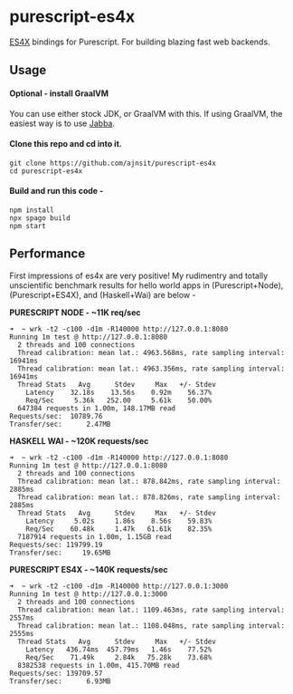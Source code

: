 # purescript-es4x
[ES4X](https://github.com/reactiverse/es4x) bindings for Purescript. For building blazing fast web backends.

## Usage

#### Optional - install GraalVM

You can use either stock JDK, or GraalVM with this. If using GraalVM, the easiest way is to use [Jabba](https://github.com/shyiko/jabba).

#### Clone this repo and cd into it.

```
git clone https://github.com/ajnsit/purescript-es4x
cd purescript-es4x
```

#### Build and run this code -

```
npm install
npx spago build
npm start
```

## Performance

First impressions of es4x are very positive! My rudimentry and totally unscientific benchmark results for hello world apps in (Purescript+Node), (Purescript+ES4X), and (Haskell+Wai) are below -

**PURESCRIPT NODE - ~11K req/sec**

```
➜  ~ wrk -t2 -c100 -d1m -R140000 http://127.0.0.1:8080
Running 1m test @ http://127.0.0.1:8080
  2 threads and 100 connections
  Thread calibration: mean lat.: 4963.568ms, rate sampling interval: 16941ms
  Thread calibration: mean lat.: 4963.356ms, rate sampling interval: 16941ms
  Thread Stats   Avg      Stdev     Max   +/- Stdev
    Latency    32.18s    13.56s    0.92m    56.37%
    Req/Sec     5.36k   252.00     5.61k    50.00%
  647384 requests in 1.00m, 148.17MB read
Requests/sec:  10789.76
Transfer/sec:      2.47MB
```

**HASKELL WAI - ~120K requests/sec**

```
➜  ~ wrk -t2 -c100 -d1m -R140000 http://127.0.0.1:8080
Running 1m test @ http://127.0.0.1:8080
  2 threads and 100 connections
  Thread calibration: mean lat.: 878.842ms, rate sampling interval: 2885ms
  Thread calibration: mean lat.: 878.826ms, rate sampling interval: 2885ms
  Thread Stats   Avg      Stdev     Max   +/- Stdev
    Latency     5.02s     1.86s    8.56s    59.83%
    Req/Sec    60.48k     1.47k   61.61k    82.35%
  7187914 requests in 1.00m, 1.15GB read
Requests/sec: 119799.19
Transfer/sec:     19.65MB
```

**PURESCRIPT ES4X - ~140K requests/sec**

```
➜  ~ wrk -t2 -c100 -d1m -R140000 http://127.0.0.1:3000
Running 1m test @ http://127.0.0.1:3000
  2 threads and 100 connections
  Thread calibration: mean lat.: 1109.463ms, rate sampling interval: 2557ms
  Thread calibration: mean lat.: 1108.048ms, rate sampling interval: 2555ms
  Thread Stats   Avg      Stdev     Max   +/- Stdev
    Latency   436.74ms  457.79ms   1.46s    77.52%
    Req/Sec    71.49k     2.84k   75.28k    73.68%
  8382538 requests in 1.00m, 415.70MB read
Requests/sec: 139709.57
Transfer/sec:      6.93MB
```


